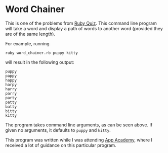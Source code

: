 Word Chainer
============

This is one of the problems from [Ruby Quiz](http://web.archive.org/web/20130215052516/http://rubyquiz.com/quiz44.html). This command line program will take a word and display a path of words to another word (provided they are of the same length).

For example, running

```shell
ruby word_chainer.rb puppy kitty
```

will result in the following output:

```shell
puppy
pappy
happy
harpy
harry
parry
party
patty
batty
bitty
kitty
```

The program takes command line arguments, as can be seen above. If given no arguments, it defaults to `puppy` and `kitty`.

This program was written while I was attending [App Academy](http://www.app_academy.io), where I received a lot of guidance on this particular program.


